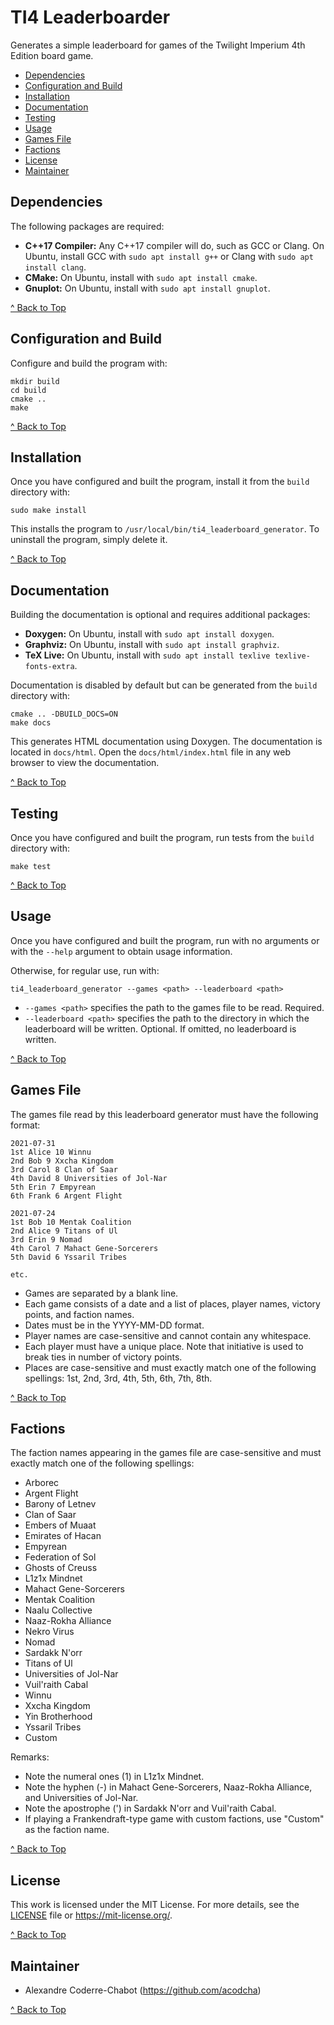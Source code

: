 # TI4 Leaderboarder
Generates a simple leaderboard for games of the Twilight Imperium 4th Edition board game.

- [Dependencies](#dependencies)
- [Configuration and Build](#configuration-and-build)
- [Installation](#installation)
- [Documentation](#documentation)
- [Testing](#testing)
- [Usage](#usage)
- [Games File](#games-file)
- [Factions](#factions)
- [License](#license)
- [Maintainer](#maintainer)

## Dependencies
The following packages are required:
- **C++17 Compiler:** Any C++17 compiler will do, such as GCC or Clang. On Ubuntu, install GCC with `sudo apt install g++` or Clang with `sudo apt install clang`.
- **CMake:** On Ubuntu, install with `sudo apt install cmake`.
- **Gnuplot:** On Ubuntu, install with `sudo apt install gnuplot`.

[^ Back to Top](#twilight-imperium-4th-edition-leaderboard-generator)

## Configuration and Build
Configure and build the program with:

```
mkdir build
cd build
cmake ..
make
```

[^ Back to Top](#twilight-imperium-4th-edition-leaderboard-generator)

## Installation
Once you have configured and built the program, install it from the `build` directory with:

```
sudo make install
```

This installs the program to `/usr/local/bin/ti4_leaderboard_generator`. To uninstall the program, simply delete it.

[^ Back to Top](#twilight-imperium-4th-edition-leaderboard-generator)

## Documentation
Building the documentation is optional and requires additional packages:
- **Doxygen:** On Ubuntu, install with `sudo apt install doxygen`.
- **Graphviz:** On Ubuntu, install with `sudo apt install graphviz`.
- **TeX Live:** On Ubuntu, install with `sudo apt install texlive texlive-fonts-extra`.

Documentation is disabled by default but can be generated from the `build` directory with:

```
cmake .. -DBUILD_DOCS=ON
make docs
```

This generates HTML documentation using Doxygen. The documentation is located in `docs/html`. Open the `docs/html/index.html` file in any web browser to view the documentation.

[^ Back to Top](#twilight-imperium-4th-edition-leaderboard-generator)

## Testing
Once you have configured and built the program, run tests from the `build` directory with:

```
make test
```

[^ Back to Top](#twilight-imperium-4th-edition-leaderboard-generator)

## Usage
Once you have configured and built the program, run with no arguments or with the `--help` argument to obtain usage information.

Otherwise, for regular use, run with:

```
ti4_leaderboard_generator --games <path> --leaderboard <path>
```

- `--games <path>` specifies the path to the games file to be read. Required.
- `--leaderboard <path>` specifies the path to the directory in which the leaderboard will be written. Optional. If omitted, no leaderboard is written.

[^ Back to Top](#twilight-imperium-4th-edition-leaderboard-generator)

## Games File
The games file read by this leaderboard generator must have the following format:

```
2021-07-31
1st Alice 10 Winnu
2nd Bob 9 Xxcha Kingdom
3rd Carol 8 Clan of Saar
4th David 8 Universities of Jol-Nar
5th Erin 7 Empyrean
6th Frank 6 Argent Flight

2021-07-24
1st Bob 10 Mentak Coalition
2nd Alice 9 Titans of Ul
3rd Erin 9 Nomad
4th Carol 7 Mahact Gene-Sorcerers
5th David 6 Yssaril Tribes

etc.
```

- Games are separated by a blank line.
- Each game consists of a date and a list of places, player names, victory points, and faction names.
- Dates must be in the YYYY-MM-DD format.
- Player names are case-sensitive and cannot contain any whitespace.
- Each player must have a unique place. Note that initiative is used to break ties in number of victory points.
- Places are case-sensitive and must exactly match one of the following spellings: 1st, 2nd, 3rd, 4th, 5th, 6th, 7th, 8th.

[^ Back to Top](#twilight-imperium-4th-edition-leaderboard-generator)

## Factions
The faction names appearing in the games file are case-sensitive and must exactly match one of the following spellings:

- Arborec
- Argent Flight
- Barony of Letnev
- Clan of Saar
- Embers of Muaat
- Emirates of Hacan
- Empyrean
- Federation of Sol
- Ghosts of Creuss
- L1z1x Mindnet
- Mahact Gene-Sorcerers
- Mentak Coalition
- Naalu Collective
- Naaz-Rokha Alliance
- Nekro Virus
- Nomad
- Sardakk N'orr
- Titans of Ul
- Universities of Jol-Nar
- Vuil'raith Cabal
- Winnu
- Xxcha Kingdom
- Yin Brotherhood
- Yssaril Tribes
- Custom

Remarks:
- Note the numeral ones (1) in L1z1x Mindnet.
- Note the hyphen (-) in Mahact Gene-Sorcerers, Naaz-Rokha Alliance, and Universities of Jol-Nar.
- Note the apostrophe (') in Sardakk N'orr and Vuil'raith Cabal.
- If playing a Frankendraft-type game with custom factions, use "Custom" as the faction name.

[^ Back to Top](#twilight-imperium-4th-edition-leaderboard-generator)

## License
This work is licensed under the MIT License. For more details, see the [LICENSE](LICENSE) file or <https://mit-license.org/>.

[^ Back to Top](#twilight-imperium-4th-edition-leaderboard-generator)

## Maintainer
- Alexandre Coderre-Chabot (<https://github.com/acodcha>)

[^ Back to Top](#twilight-imperium-4th-edition-leaderboard-generator)
